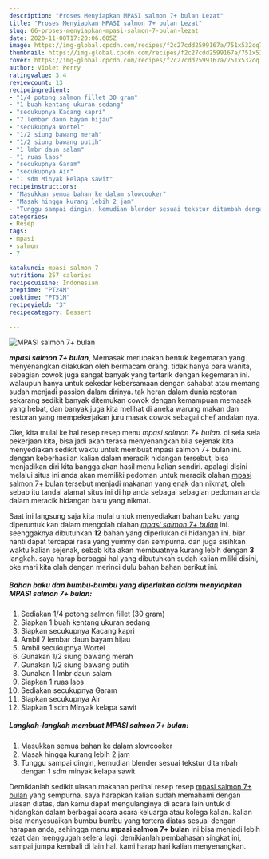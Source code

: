 ```yaml
---
description: "Proses Menyiapkan MPASI salmon 7+ bulan Lezat"
title: "Proses Menyiapkan MPASI salmon 7+ bulan Lezat"
slug: 66-proses-menyiapkan-mpasi-salmon-7-bulan-lezat
date: 2020-11-08T17:20:06.605Z
image: https://img-global.cpcdn.com/recipes/f2c27cdd2599167a/751x532cq70/mpasi-salmon-7-bulan-foto-resep-utama.jpg
thumbnail: https://img-global.cpcdn.com/recipes/f2c27cdd2599167a/751x532cq70/mpasi-salmon-7-bulan-foto-resep-utama.jpg
cover: https://img-global.cpcdn.com/recipes/f2c27cdd2599167a/751x532cq70/mpasi-salmon-7-bulan-foto-resep-utama.jpg
author: Violet Perry
ratingvalue: 3.4
reviewcount: 13
recipeingredient:
- "1/4 potong salmon fillet 30 gram"
- "1 buah kentang ukuran sedang"
- "secukupnya Kacang kapri"
- "7 lembar daun bayam hijau"
- "secukupnya Wortel"
- "1/2 siung bawang merah"
- "1/2 siung bawang putih"
- "1 lmbr daun salam"
- "1 ruas laos"
- "secukupnya Garam"
- "secukupnya Air"
- "1 sdm Minyak kelapa sawit"
recipeinstructions:
- "Masukkan semua bahan ke dalam slowcooker"
- "Masak hingga kurang lebih 2 jam"
- "Tunggu sampai dingin, kemudian blender sesuai tekstur ditambah dengan 1 sdm minyak kelapa sawit"
categories:
- Resep
tags:
- mpasi
- salmon
- 7

katakunci: mpasi salmon 7 
nutrition: 257 calories
recipecuisine: Indonesian
preptime: "PT24M"
cooktime: "PT51M"
recipeyield: "3"
recipecategory: Dessert

---
```



![MPASI salmon 7+ bulan](https://img-global.cpcdn.com/recipes/f2c27cdd2599167a/751x532cq70/mpasi-salmon-7-bulan-foto-resep-utama.jpg)

<b><i>mpasi salmon 7+ bulan</i></b>, Memasak merupakan bentuk kegemaran yang menyenangkan dilakukan oleh bermacam orang. tidak hanya para wanita, sebagian cowok juga sangat banyak yang tertarik dengan kegemaran ini. walaupun hanya untuk sekedar kebersamaan dengan sahabat atau memang sudah menjadi passion dalam dirinya. tak heran dalam dunia restoran sekarang sedikit banyak ditemukan cowok dengan kemampuan memasak yang hebat, dan banyak juga kita melihat di aneka warung makan dan restoran yang mempekerjakan juru masak cowok sebagai chef andalan nya.

Oke, kita mulai ke hal resep resep menu <i>mpasi salmon 7+ bulan</i>. di sela sela pekerjaan kita, bisa jadi akan terasa menyenangkan bila sejenak kita menyediakan sedikit waktu untuk membuat mpasi salmon 7+ bulan ini. dengan keberhasilan kalian dalam meracik hidangan tersebut, bisa menjadikan diri kita bangga akan hasil menu kalian sendiri. apalagi disini melalui situs ini anda akan memiliki pedoman untuk meracik olahan <u>mpasi salmon 7+ bulan</u> tersebut menjadi makanan yang enak dan nikmat, oleh sebab itu tandai alamat situs ini di hp anda sebagai sebagian pedoman anda dalam meracik hidangan baru yang nikmat.




Saat ini langsung saja kita mulai untuk menyediakan bahan baku yang diperuntuk kan dalam mengolah olahan <u><i>mpasi salmon 7+ bulan</i></u> ini. seenggaknya dibutuhkan <b>12</b> bahan yang diperlukan di hidangan ini. biar nanti dapat tercapai rasa yang yummy dan sempurna. dan juga sisihkan waktu kalian sejenak, sebab kita akan membuatnya kurang lebih dengan <b>3</b> langkah. saya harap berbagai hal yang dibutuhkan sudah kalian miliki disini, oke mari kita olah dengan merinci dulu bahan bahan berikut ini.

<!--inarticleads1-->

##### Bahan baku dan bumbu-bumbu yang diperlukan dalam menyiapkan MPASI salmon 7+ bulan:

1. Sediakan 1/4 potong salmon fillet (30 gram)
1. Siapkan 1 buah kentang ukuran sedang
1. Siapkan secukupnya Kacang kapri
1. Ambil 7 lembar daun bayam hijau
1. Ambil secukupnya Wortel
1. Gunakan 1/2 siung bawang merah
1. Gunakan 1/2 siung bawang putih
1. Gunakan 1 lmbr daun salam
1. Siapkan 1 ruas laos
1. Sediakan secukupnya Garam
1. Siapkan secukupnya Air
1. Siapkan 1 sdm Minyak kelapa sawit




<!--inarticleads2-->

##### Langkah-langkah membuat MPASI salmon 7+ bulan:

1. Masukkan semua bahan ke dalam slowcooker
1. Masak hingga kurang lebih 2 jam
1. Tunggu sampai dingin, kemudian blender sesuai tekstur ditambah dengan 1 sdm minyak kelapa sawit




Demikianlah sedikit ulasan makanan perihal resep resep <u>mpasi salmon 7+ bulan</u> yang sempurna. saya harapkan kalian sudah memahami dengan ulasan diatas, dan kamu dapat mengulanginya di acara lain untuk di hidangkan dalam berbagai acara acara keluarga atau kolega kalian. kalian bisa menyesuaikan bumbu bumbu yang tertera diatas sesuai dengan harapan anda, sehingga menu <b>mpasi salmon 7+ bulan</b> ini bisa menjadi lebih lezat dan menggugah selera lagi. demikianlah pembahasan singkat ini, sampai jumpa kembali di lain hal. kami harap hari kalian menyenangkan.

